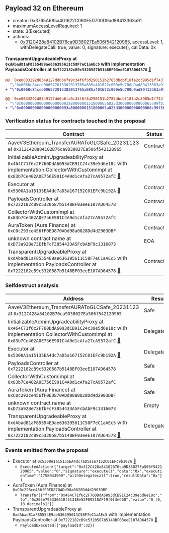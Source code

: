## Payload 32 on Ethereum

- creator: 0x3765A685a401622C060E5D700D9ad89413363a91
- maximumAccessLevelRequired: 1
- state: 3(Executed)
- actions:
  - [0x312C428a84102B76ca9D38027Ea506f542120965](https://etherscan.io/tx/0x312C428a84102B76ca9D38027Ea506f542120965), accessLevel: 1, withDelegateCall: true, value: 0, signature: execute(), callData: 0x

#### TransparentUpgradeableProxy at `0xdAbad81aF85554E9ae636395611C58F7eC1aAEc5` with implementation PayloadsController at `0x7222182cB9c5320587b5148BF03eeE107AD64578` [:ghost:](https://github.com/bgd-labs/aave-address-book  "GovernanceV3Ethereum.PAYLOADS_CONTROLLER")

```diff
@@ `0xe0033292d8349127dd6b6fa9c34f6f3d290151b2785dbcbf18fa2c3985d1f743` raw  @@
- "\"0x0068c84cce006572015302013765a685a401622c060e5d700d9ad89413363a91\""
+ "\"0x0068c84cce006572015303013765a685a401622c060e5d700d9ad89413363a91\""

@@ `0xe0033292d8349127dd6b6fa9c34f6f3d290151b2785dbcbf18fa2c3985d1f744` raw  @@
- "\"0x000000000000000000093a8000000151800065a025d300000000000065799fb3\""
+ "\"0x000000000000000000093a8000000151800065a025d300000000000068c99f56\""

```
### Verification status for contracts touched in the proposal

| Contract | Status |
|---------|------------|
| AaveV3Ethereum_TransferAURAToGLCSafe_20231123 at `0x312C428a84102B76ca9D38027Ea506f542120965` | Contract |
| InitializableAdminUpgradeabilityProxy at `0x464C71f6c2F760DdA6093dCB91C24c39e5d6e18c` with implementation CollectorWithCustomImpl at `0x83b7Ce402A0E756E901C4A9d1cAfa27cA9572afC` [:ghost:](https://github.com/bgd-labs/aave-address-book  "AaveV2Ethereum.COLLECTOR") | Contract |
| Executor at `0x5300A1a15135EA4dc7aD5a167152C01EFc9b192A` [:ghost:](https://github.com/bgd-labs/aave-address-book  "AaveV2Ethereum.POOL_ADMIN") | Contract |
| PayloadsController at `0x7222182cB9c5320587b5148BF03eeE107AD64578` | Contract |
| CollectorWithCustomImpl at `0x83b7Ce402A0E756E901C4A9d1cAfa27cA9572afC` | Contract |
| AuraToken (Aura Finance) at `0xC0c293ce456fF0ED870ADd98a0828Dd4d2903DBF` | Contract |
| unknown contract name at `0xD73a92Be73EfbFcF3854433A5FcbAbF9c1316073` | EOA |
| TransparentUpgradeableProxy at `0xdAbad81aF85554E9ae636395611C58F7eC1aAEc5` with implementation PayloadsController at `0x7222182cB9c5320587b5148BF03eeE107AD64578` [:ghost:](https://github.com/bgd-labs/aave-address-book  "GovernanceV3Ethereum.PAYLOADS_CONTROLLER") | Contract |

### Selfdestruct analysis

| Address | Result |
|---------|------------|
| AaveV3Ethereum_TransferAURAToGLCSafe_20231123 at `0x312C428a84102B76ca9D38027Ea506f542120965` | Safe |
| InitializableAdminUpgradeabilityProxy at `0x464C71f6c2F760DdA6093dCB91C24c39e5d6e18c` with implementation CollectorWithCustomImpl at `0x83b7Ce402A0E756E901C4A9d1cAfa27cA9572afC` [:ghost:](https://github.com/bgd-labs/aave-address-book  "AaveV2Ethereum.COLLECTOR") | DelegateCall |
| Executor at `0x5300A1a15135EA4dc7aD5a167152C01EFc9b192A` [:ghost:](https://github.com/bgd-labs/aave-address-book  "AaveV2Ethereum.POOL_ADMIN") | DelegateCall |
| PayloadsController at `0x7222182cB9c5320587b5148BF03eeE107AD64578` | Safe |
| CollectorWithCustomImpl at `0x83b7Ce402A0E756E901C4A9d1cAfa27cA9572afC` | Safe |
| AuraToken (Aura Finance) at `0xC0c293ce456fF0ED870ADd98a0828Dd4d2903DBF` | Safe |
| unknown contract name at `0xD73a92Be73EfbFcF3854433A5FcbAbF9c1316073` | Empty |
| TransparentUpgradeableProxy at `0xdAbad81aF85554E9ae636395611C58F7eC1aAEc5` with implementation PayloadsController at `0x7222182cB9c5320587b5148BF03eeE107AD64578` [:ghost:](https://github.com/bgd-labs/aave-address-book  "GovernanceV3Ethereum.PAYLOADS_CONTROLLER") | DelegateCall |

### Events emitted from the proposal

- Executor at `0x5300A1a15135EA4dc7aD5a167152C01EFc9b192A` [:ghost:](https://github.com/bgd-labs/aave-address-book  "AaveV2Ethereum.POOL_ADMIN")
  - `ExecutedAction({"target":"0x312C428a84102B76ca9D38027Ea506f542120965","value":"0","signature":"execute()","data":"0x","executionTime":"1758043990","withDelegatecall":true,"resultData":"0x"})`
- AuraToken (Aura Finance) at `0xC0c293ce456fF0ED870ADd98a0828Dd4d2903DBF`
  - `Transfer({"from":"0x464C71f6c2F760DdA6093dCB91C24c39e5d6e18c","to":"0x205e795336610f5131Be52F09218AF19f0f3eC60","value":"0 [0, 18 decimals]"})`
- TransparentUpgradeableProxy at `0xdAbad81aF85554E9ae636395611C58F7eC1aAEc5` with implementation PayloadsController at `0x7222182cB9c5320587b5148BF03eeE107AD64578` [:ghost:](https://github.com/bgd-labs/aave-address-book  "GovernanceV3Ethereum.PAYLOADS_CONTROLLER")
  - `PayloadExecuted({"payloadId":32})`
